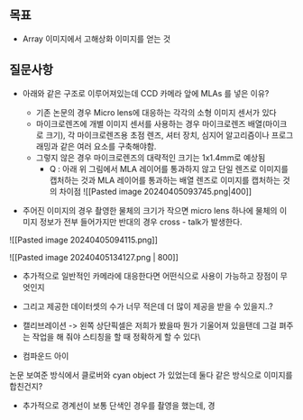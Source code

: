 ## 목표 
- Array 이미지에서 고해상화 이미지를 얻는 것

## 질문사항
- 아래와 같은 구조로 이루어져있는데 CCD 카메라 앞에 MLAs 를 넣은 이유?
	- 기존 논문의 경우 Micro lens에 대응하는 각각의 소형 이미지 센서가 있다
	- 마이크로렌즈에 개별 이미지 센서를 사용하는 경우 마이크로렌즈 배열(마이크로 크기), 각 마이크로렌즈용 초점 렌즈, 셔터 장치, 심지어 알고리즘이나 프로그래밍과 같은 여러 요소를 구축해야함.
	- 그렇지 않은 경우 마이크로렌즈의 대략적인 크기는 1x1.4mm로 예상됨
		- Q : 아래 위 그림에서 MLA 레이어를 통과하지 않고 단일 렌즈로 이미지를 캡처하는 것과 MLA 레이어를 통과하는 배열 렌즈로 이미지를 캡처하는 것의 차이점
![[Pasted image 20240405093745.png|400]]

- 주어진 이미지의 경우 촬영한 물체의 크기가 작으면 micro lens 하나에 물체의 이미지 정보가 전부 들어가지만
  반대의 경우 cross - talk가 발생한다.


![[Pasted image 20240405094115.png]]

![[Pasted image 20240405134127.png | 800]]

- 추가적으로 일반적인 카메라에 대응한다면 어떤식으로 사용이 가능하고 장점이 무엇인지 
- 그리고 제공한 데이터셋의 수가 너무 적은데 더 많이 제공을 받을 수 있을지..?



- 캘리브레이션 -> 왼쪽 상단픽셀은 저희가 봤을따 뭔가 기울어져 있을탠데 그걸 펴주는 작업을 해 줘야 스티칭을 할 때 정확하게 할 수 있다\








- 컴파운드 아이

논문 보여준 방식에서 
클로버와 cyan object 가 있었는데 둘다 같은 방식으로 이미지를 합친건지?

+ 추가적으로 경계선이 보통 단색인 경우를 촬영을 했는데, 경